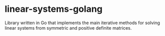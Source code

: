 # linear-systems-golang
Library written in Go that implements the main iterative methods for solving linear systems from symmetric and positive definite matrices.
